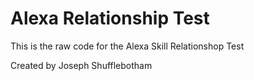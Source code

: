 # Alexa Relationship Test   
This is the raw code for the Alexa Skill Relationshop Test

Created by Joseph Shufflebotham
